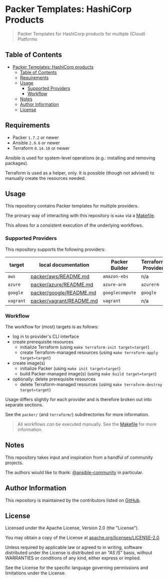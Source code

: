 # Packer Templates: HashiCorp Products

> Packer Templates for HashiCorp products for multiple (Cloud) Platforms

## Table of Contents

- [Packer Templates: HashiCorp products](#packer-templates-hashicorp-products)
  - [Table of Contents](#table-of-contents)
  - [Requirements](#requirements)
  - [Usage](#usage)
    - [Supported Providers](#supported-providers)
    - [Workflow](#workflow)
  - [Notes](#notes)
  - [Author Information](#author-information)
  - [License](#license)

## Requirements

- Packer `1.7.2` or newer
- Ansible `2.9.6` or newer
- Terraform `0.14.10` or newer

Ansible is used for system-level operations (e.g.: installing and removing packages).

Terraform is used as a helper, only. It is possible (though not advised) to manually create the resources needed.

## Usage

This repository contains Packer templates for multiple providers.

The primary way of interacting with this repository is `make` via a [Makefile](Makefile).

This allows for a consistent execution of the underlying workflows.

### Supported Providers

This repository supports the following providers:

| target    | local documentation                    | Packer Builder                | Terraform Provider |
|-----------|----------------------------------------|-------------------------------|--------------------|
| `aws`     | [packer/aws/README.md](packer/aws/README.md)         | `amazon-ebs`    | n/a                |
| `azure`   | [packer/azure/README.md](packer/azure/README.md)     | `azure-arm`     | `azurerm`          |
| `google`  | [packer/google/README.md](packer/google/README.md)   | `googlecompute` | `google`           |
| `vagrant` | [packer/vagrant/README.md](packer/vagrant/README.md) | `vagrant`       | n/a                |


### Workflow

The workflow for (most) targets is as follows:

- log in to provider's CLI interface
- create prerequisite resources
  - initialize Terraform (using `make terraform-init target=target`)
  - create Terraform-managed resources (using `make terraform-apply target=target`)
- create image(s)
  - initialize Packer (using `make init target=target`)
  - build Packer-managed image(s) (using `make build target=target`)
- optionally: delete prerequisite resources
  - delete Terraform-managed resources (using `make terraform-destroy target=target`)

Usage differs slightly for each provider and is therefore broken out into separate sections.

See the `packer/` (and `terraform/`) subdirectories for more information.

> All workflows _can_ be executed manually. See the [Makefile](Makefile) for more information.

## Notes

This repository takes input and inspiration from a handful of community projects.

The authors would like to thank: [@ansible-community](https://github.com/ansible-community) in particular.

## Author Information

This repository is maintained by the contributors listed on [GitHub](https://github.com/operatehappy/packer-hashicorp/graphs/contributors).

## License

Licensed under the Apache License, Version 2.0 (the "License").

You may obtain a copy of the License at [apache.org/licenses/LICENSE-2.0](http://www.apache.org/licenses/LICENSE-2.0).

Unless required by applicable law or agreed to in writing, software distributed under the License is distributed on an _"AS IS"_ basis, without WARRANTIES or conditions of any kind, either express or implied.

See the License for the specific language governing permissions and limitations under the License.
